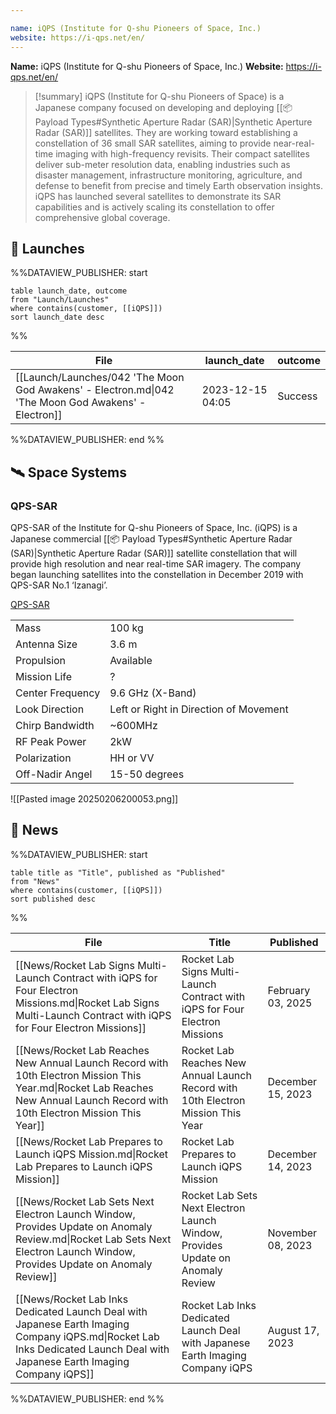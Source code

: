 ```yaml
---

name: iQPS (Institute for Q-shu Pioneers of Space, Inc.)
website: https://i-qps.net/en/
---
```


**Name:** iQPS (Institute for Q-shu Pioneers of Space, Inc.)
**Website:** https://i-qps.net/en/

>[!summary]
iQPS (Institute for Q-shu Pioneers of Space) is a Japanese company focused on developing and deploying [[📦 Payload Types#Synthetic Aperture Radar (SAR)|Synthetic Aperture Radar (SAR)]] satellites.
They are working toward establishing a constellation of 36 small SAR satellites, aiming to provide near-real-time imaging with high-frequency revisits. Their compact satellites deliver sub-meter resolution data, enabling industries such as disaster management, infrastructure monitoring, agriculture, and defense to benefit from precise and timely Earth observation insights.
iQPS has launched several satellites to demonstrate its SAR capabilities and is actively scaling its constellation to offer comprehensive global coverage.

## 🚀 Launches
%%DATAVIEW_PUBLISHER: start
```
table launch_date, outcome
from "Launch/Launches"
where contains(customer, [[iQPS]])
sort launch_date desc
```
%%

| File                                                                                                | launch_date      | outcome |
| --------------------------------------------------------------------------------------------------- | ---------------- | ------- |
| [[Launch/Launches/042 'The Moon God Awakens' - Electron.md\|042 'The Moon God Awakens' - Electron]] | 2023-12-15 04:05 | Success |

%%DATAVIEW_PUBLISHER: end %%

## 🛰️ Space Systems

### QPS-SAR

QPS-SAR of the Institute for Q-shu Pioneers of Space, Inc. (iQPS) is a Japanese commercial [[📦 Payload Types#Synthetic Aperture Radar (SAR)|Synthetic Aperture Radar (SAR)]] satellite constellation that will provide high resolution and near real-time SAR imagery. The company began launching satellites into the constellation in December 2019 with QPS-SAR No.1 ‘Izanagi’.

[QPS-SAR](https://i-qps.net/en/product/)

|                  |                                        |
| ---------------- | -------------------------------------- |
| Mass             | 100 kg                                 |
| Antenna Size     | 3.6 m                                  |
| Propulsion       | Available                              |
| Mission Life     | ?                                      |
| Center Frequency | 9.6 GHz (X-Band)                       |
| Look Direction   | Left or Right in Direction of Movement |
| Chirp Bandwidth  | ~600MHz                                |
| RF Peak Power    | 2kW                                    |
| Polarization     | HH or VV                               |
| Off-Nadir Angel  | 15-50 degrees                          |


![[Pasted image 20250206200053.png]]

## 📰 News
%%DATAVIEW_PUBLISHER: start
```
table title as "Title", published as "Published"
from "News"
where contains(customer, [[iQPS]])
sort published desc
```
%%

| File                                                                                                                                                                           | Title                                                                             | Published         |
| ------------------------------------------------------------------------------------------------------------------------------------------------------------------------------ | --------------------------------------------------------------------------------- | ----------------- |
| [[News/Rocket Lab Signs Multi-Launch Contract with iQPS for Four Electron Missions.md\|Rocket Lab Signs Multi-Launch Contract with iQPS for Four Electron Missions]]           | Rocket Lab Signs Multi-Launch Contract with iQPS for Four Electron Missions       | February 03, 2025 |
| [[News/Rocket Lab Reaches New Annual Launch Record with 10th Electron Mission This Year.md\|Rocket Lab Reaches New Annual Launch Record with 10th Electron Mission This Year]] | Rocket Lab Reaches New Annual Launch Record with 10th Electron Mission This Year  | December 15, 2023 |
| [[News/Rocket Lab Prepares to Launch iQPS Mission.md\|Rocket Lab Prepares to Launch iQPS Mission]]                                                                             | Rocket Lab Prepares to Launch iQPS Mission                                        | December 14, 2023 |
| [[News/Rocket Lab Sets Next Electron Launch Window, Provides Update on Anomaly Review.md\|Rocket Lab Sets Next Electron Launch Window, Provides Update on Anomaly Review]]     | Rocket Lab Sets Next Electron Launch Window, Provides Update on Anomaly Review    | November 08, 2023 |
| [[News/Rocket Lab Inks Dedicated Launch Deal with Japanese Earth Imaging Company iQPS.md\|Rocket Lab Inks Dedicated Launch Deal with Japanese Earth Imaging Company iQPS]]     | Rocket Lab Inks Dedicated Launch Deal with Japanese Earth Imaging Company iQPS    | August 17, 2023   |

%%DATAVIEW_PUBLISHER: end %%